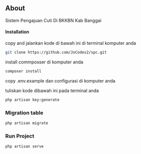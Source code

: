 ## About

Sistem Pengajuan Cuti Di BKKBN Kab Banggai

#### Installation

copy and jalankan kode di bawah ini di terminal komputer anda

```bash
git clone https://github.com/JoCodes2/spc.git
```

install commposser di komputer anda

```bash
composer install
```

copy .env.example dan configurasi di komputer anda

tuliskan kode dibawah ini pada terminal anda

```bash
php artisan key:generate
```

### Migration table

```bash
php artisan migrate
```

### Run Project

```bash
php artisan serve
```
